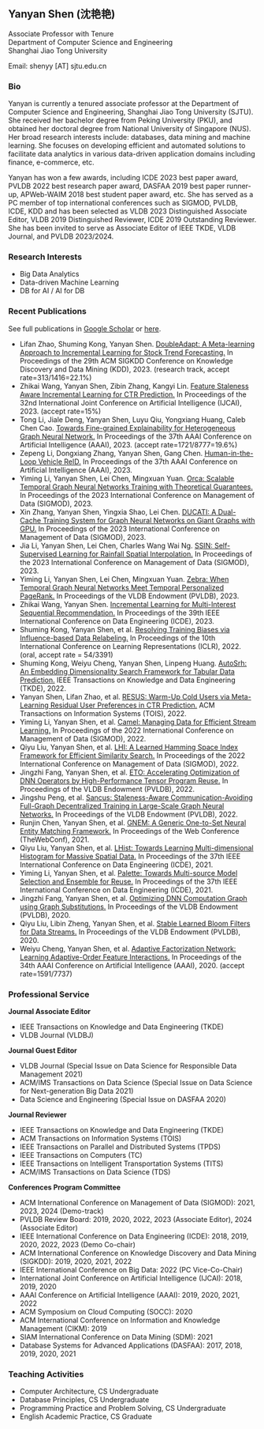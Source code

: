 ## Yanyan Shen (沈艳艳)

Associate Professor with Tenure\
Department of Computer Science and Engineering\
Shanghai Jiao Tong University

Email: shenyy [AT] sjtu.edu.cn

### Bio

Yanyan is currently a tenured associate professor at the Department of Computer Science and Engineering, Shanghai Jiao Tong University (SJTU). She received her bachelor degree from Peking University (PKU), and obtained her doctoral degree from National University of Singapore (NUS). Her broad research interests include: databases, data mining and machine learning. She focuses on developing efficient and automated solutions to facilitate data analytics in various data-driven application domains including finance, e-commerce, etc.

Yanyan has won a few awards, including ICDE 2023 best paper award, PVLDB 2022 best research paper award, DASFAA 2019 best paper runner-up, APWeb-WAIM 2018 best student paper award, etc. She has served as a PC member of top international conferences such as SIGMOD, PVLDB, ICDE, KDD and has been selected as VLDB 2023 Distinguished Associate Editor, VLDB 2019 Distinguished Reviewer, ICDE 2019 Outstanding Reviewer. She has been invited to serve as Associate Editor of IEEE TKDE, VLDB Journal, and PVLDB 2023/2024. 


### Research Interests

- Big Data Analytics
- Data-driven Machine Learning
- DB for AI / AI for DB


### Recent Publications 
See full publications in [Google Scholar](https://scholar.google.com/citations?hl=en&user=MBuqhZUAAAAJ) or [here]().

- Lifan Zhao, Shuming Kong, Yanyan Shen. [DoubleAdapt: A Meta-learning Approach to Incremental Learning for Stock Trend Forecasting.]() In Proceedings of the 29th ACM SIGKDD Conference on Knowledge Discovery and Data Mining (KDD), 2023. (research track, accept rate=313/1416=22.1%)
- Zhikai Wang, Yanyan Shen, Zibin Zhang, Kangyi Lin. [Feature Staleness Aware Incremental Learning for CTR Prediction.]() In Proceedings of the 32nd International Joint Conference on Artificial Intelligence (IJCAI), 2023. (accept rate=15%)
- Tong Li, Jiale Deng, Yanyan Shen, Luyu Qiu, Yongxiang Huang, Caleb Chen Cao. [Towards Fine-grained Explainability for Heterogeneous Graph Neural Network.]() In Proceedings of the 37th AAAI Conference on Artificial Intelligence (AAAI), 2023. (accept rate=1721/8777=19.6%)
- Zepeng Li, Dongxiang Zhang, Yanyan Shen, Gang Chen. [Human-in-the-Loop Vehicle ReID.]() In Proceedings of the 37th AAAI Conference on Artificial Intelligence (AAAI), 2023.
- Yiming Li, Yanyan Shen, Lei Chen, Mingxuan Yuan. [Orca: Scalable Temporal Graph Neural Networks Training with Theoretical Guarantees.]() In Proceedings of the 2023 International Conference on Management of Data (SIGMOD), 2023.
- Xin Zhang, Yanyan Shen, Yingxia Shao, Lei Chen. [DUCATI: A Dual-Cache Training System for Graph Neural Networks on Giant Graphs with GPU.]() In Proceedings of the 2023 International Conference on Management of Data (SIGMOD), 2023.
- Jia Li, Yanyan Shen, Lei Chen, Charles Wang Wai Ng. [SSIN: Self-Supervised Learning for Rainfall Spatial Interpolation.]() In Proceedings of the 2023 International Conference on Management of Data (SIGMOD), 2023.
- Yiming Li, Yanyan Shen, Lei Chen, Mingxuan Yuan. [Zebra: When Temporal Graph Neural Networks Meet Temporal Personalized PageRank.]() In Proceedings of the VLDB Endowment (PVLDB), 2023.
- Zhikai Wang, Yanyan Shen. [Incremental Learning for Multi-Interest Sequential Recommendation.]() In Proceedings of the 39th IEEE International Conference on Data Engineering (ICDE), 2023.
- Shuming Kong, Yanyan Shen, et al. [Resolving Training Biases via Influence-based Data Relabeling.]() In Proceedings of the 10th International Conference on Learning Representations (ICLR), 2022. (oral, accept rate = 54/3391)
- Shuming Kong, Weiyu Cheng, Yanyan Shen, Linpeng Huang.  [AutoSrh: An Embedding Dimensionality Search Framework for Tabular Data Prediction.]() IEEE Transactions on Knowledge and Data Engineering (TKDE), 2022.
- Yanyan Shen, Lifan Zhao, et al. [RESUS: Warm-Up Cold Users via Meta-Learning Residual User Preferences in CTR Prediction.]() ACM Transactions on Information Systems (TOIS), 2022.
- Yiming Li, Yanyan Shen, et al. [Camel: Managing Data for Efficient Stream Learning.]() In Proceedings of the 2022 International Conference on Management of Data (SIGMOD), 2022.
- Qiyu Liu, Yanyan Shen, et al. [LHI: A Learned Hamming Space Index Framework for Efficient Similarity Search.]() In Proceedings of the 2022 International Conference on Management of Data (SIGMOD), 2022.
- Jingzhi Fang, Yanyan Shen, et al. [ETO: Accelerating Optimization of DNN Operators by High-Performance Tensor Program Reuse.]() In Proceedings of the VLDB Endowment (PVLDB), 2022.
- Jingshu Peng, et al. [Sancus: Staleness-Aware Communication-Avoiding Full-Graph Decentralized Training in Large-Scale Graph Neural Networks.]() In Proceedings of the VLDB Endowment (PVLDB), 2022.
- Runjin Chen, Yanyan Shen, et al. [GNEM: A Generic One-to-Set Neural Entity Matching Framework.]() In Proceedings of the Web Conference (TheWebConf), 2021.
- Qiyu Liu, Yanyan Shen, et al. [LHist: Towards Learning Multi-dimensional Histogram for Massive Spatial Data.]() In Proceedings of the 37th IEEE International Conference on Data Engineering (ICDE), 2021.
- Yiming Li, Yanyan Shen, et al. [Palette: Towards Multi-source Model Selection and Ensemble for Reuse.]() In Proceedings of the 37th IEEE International Conference on Data Engineering (ICDE), 2021.
- Jingzhi Fang, Yanyan Shen, et al. [Optimizing DNN Computation Graph using Graph Substitutions.]() In Proceedings of the VLDB Endowment (PVLDB), 2020. 
- Qiyu Liu, Libin Zheng, Yanyan Shen, et al. [Stable Learned Bloom Filters for Data Streams.]() In Proceedings of the VLDB Endowment (PVLDB), 2020. 
- Weiyu Cheng, Yanyan Shen, et al. [Adaptive Factorization Network: Learning Adaptive-Order Feature Interactions.]() In Proceedings of the 34th AAAI Conference on Artificial Intelligence (AAAI), 2020. (accept rate=1591/7737)


### Professional Service

**Journal Associate Editor**

- IEEE Transactions on Knowledge and Data Engineering (TKDE)
- VLDB Journal (VLDBJ)
 
**Journal Guest Editor**

- VLDB Journal (Special Issue on Data Science for Responsible Data Management 2021)
- ACM/IMS Transactions on Data Science (Special Issue on Data Science for Next-generation Big Data 2021)
- Data Science and Engineering (Special Issue on DASFAA 2020)

**Journal Reviewer**

- IEEE Transactions on Knowledge and Data Engineering (TKDE)
- ACM Transactions on Information Systems (TOIS)
- IEEE Transactions on Parallel and Distributed Systems (TPDS)
- IEEE Transactions on Computers (TC)
- IEEE Transactions on Intelligent Transportation Systems (TITS)
- ACM/IMS Transactions on Data Science (TDS)

**Conferences Program Committee**

- ACM International Conference on Management of Data (SIGMOD): 2021, 2023, 2024 (Demo-track)
- PVLDB Review Board: 2019, 2020, 2022, 2023 (Associate Editor), 2024 (Associate Editor) 
- IEEE International Conference on Data Engineering (ICDE): 2018, 2019, 2020, 2022, 2023 (Demo Co-chair)
-	ACM International Conference on Knowledge Discovery and Data Mining (SIGKDD): 2019, 2020, 2021, 2022
-	IEEE International Conference on Big Data: 2022 (PC Vice-Co-Chair)
-	International Joint Conference on Artificial Intelligence (IJCAI): 2018, 2019, 2020
-	AAAI Conference on Artificial Intelligence (AAAI): 2019, 2020, 2021, 2022
-	ACM Symposium on Cloud Computing (SOCC): 2020
-	ACM International Conference on Information and Knowledge Management (CIKM): 2019
-	SIAM International Conference on Data Mining (SDM): 2021
-	Database Systems for Advanced Applications (DASFAA): 2017, 2018, 2019, 2020, 2021


### Teaching Activities

- Computer Architecture, CS Undergraduate
- Database Principles, CS Undergraduate
- Programming Practice and Problem Solving, CS Undergraduate
- English Academic Practice, CS Graduate

